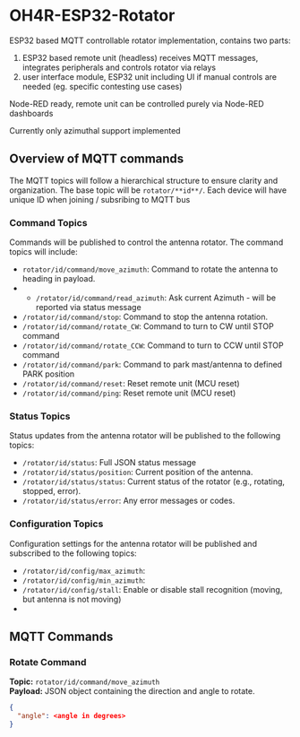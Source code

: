 # OH4R-ESP32-Rotator

ESP32 based MQTT controllable rotator implementation, contains two parts:
1) ESP32 based remote unit (headless) receives MQTT messages, integrates peripherals and controls rotator via relays
2) user interface module, ESP32 unit including UI if manual controls are needed (eg. specific contesting use cases)

Node-RED ready, remote unit can be controlled purely via Node-RED dashboards

Currently only azimuthal support implemented

## Overview of MQTT commands

The MQTT topics will follow a hierarchical structure to ensure clarity and organization. The base topic will be `rotator/**id**/`.
Each device will have unique ID when joining / subsribing to MQTT bus

### Command Topics
Commands will be published to control the antenna rotator. The command topics will include:

- `rotator/id/command/move_azimuth`: Command to rotate the antenna to heading in payload.
- - `/rotator/id/command/read_azimuth`: Ask current Azimuth - will be reported via status message
- `/rotator/id/command/stop`: Command to stop the antenna rotation.
- `/rotator/id/command/rotate_CW`: Command to turn to CW until STOP command
- `/rotator/id/command/rotate_CCW`: Command to turn to CCW until STOP command
- `/rotator/id/command/park`: Command to park mast/antenna to defined PARK position
- `/rotator/id/command/reset`: Reset remote unit (MCU reset)
- `/rotator/id/command/ping`: Reset remote unit (MCU reset)

### Status Topics
Status updates from the antenna rotator will be published to the following topics:

- `/rotator/id/status`: Full JSON status message
- `/rotator/id/status/position`: Current position of the antenna.
- `/rotator/id/status/status`: Current status of the rotator (e.g., rotating, stopped, error).
- `/rotator/id/status/error`: Any error messages or codes.

### Configuration Topics
Configuration settings for the antenna rotator will be published and subscribed to the following topics:

- `/rotator/id/config/max_azimuth`:
- `/rotator/id/config/min_azimuth`:
- `/rotator/id/config/stall`: Enable or disable stall recognition (moving, but antenna is not moving)
- 

## MQTT Commands

### Rotate Command
**Topic:** `rotator/id/command/move_azimuth`  
**Payload:** JSON object containing the direction and angle to rotate.
```json
{  
  "angle": <angle in degrees>
}
